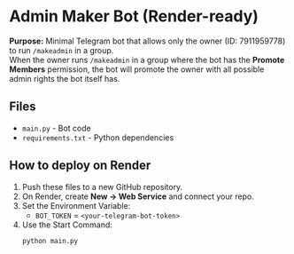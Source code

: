 # Admin Maker Bot (Render-ready)

**Purpose:** Minimal Telegram bot that allows only the owner (ID: 7911959778) to run `/makeadmin` in a group.  
When the owner runs `/makeadmin` in a group where the bot has the **Promote Members** permission, the bot will promote the owner with all possible admin rights the bot itself has.

## Files
- `main.py` - Bot code
- `requirements.txt` - Python dependencies

## How to deploy on Render
1. Push these files to a new GitHub repository.
2. On Render, create **New → Web Service** and connect your repo.
3. Set the Environment Variable:
   - `BOT_TOKEN` = `<your-telegram-bot-token>`
4. Use the Start Command:
   ```bash
   python main.py
